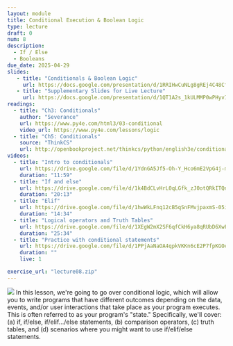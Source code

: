 ```yaml
---
layout: module
title: Conditional Execution & Boolean Logic
type: lecture
draft: 0
num: 8
description:
  - If / Else
  - Booleans
due_date: 2025-04-29
slides: 
   - title: "Conditionals & Boolean Logic"
     url: https://docs.google.com/presentation/d/1RRIHwCuNLg8gREj4C48Cf1iLhSYuLljT/edit?usp=sharing&ouid=117551212520532352302&rtpof=true&sd=true
   - title: "Supplementary Slides for Live Lecture"
     url: https://docs.google.com/presentation/d/1QT1A2s_1kULMMP0wPHyvIdf3pxWQ6WHo/edit?usp=sharing&ouid=117551212520532352302&rtpof=true&sd=true
readings:
  - title: "Ch3: Conditionals"
    author: "Severance"
    url: https://www.py4e.com/html3/03-conditional
    video_url: https://www.py4e.com/lessons/logic
  - title: "Ch5: Conditionals"
    source: "ThinkCS"
    url: http://openbookproject.net/thinkcs/python/english3e/conditionals.html
videos:
  - title: "Intro to conditionals"
    url: https://drive.google.com/file/d/1YdnGA5Jf5-Oh-Y_Hco6mE2VpG4j-myTY/view?usp=sharing
    duration: "11:59"
  - title: "If and else"
    url: https://drive.google.com/file/d/1k4BdCLvHrL0qLGfk_zJ0otQRkITQnFNh/view?usp=sharing
    duration: "20:13"
  - title: "Elif"
    url: https://drive.google.com/file/d/1hwWkLFnq12cB5qSnFMvjpaxmS-05iy5M/view?usp=sharing
    duration: "14:34"
  - title: "Logical operators and Truth Tables"
    url: https://drive.google.com/file/d/1XEgW2mX2SF6qfCkH6ya8qRUbD6XwFz5m/view?usp=sharing
    duration: "25:34"
  - title: "Practice with conditional statements"
    url: https://drive.google.com/file/d/1PPjAaNaOA4qpkVKKn6cE2P7fpKGOeAj5/view?usp=sharing
    duration: ""
    live: 1

exercise_url: "lecture08.zip"
---
```


<img class="module-image" src="../assets/images/lectures/fork.jpg" /> In this lesson, we're going to go over conditional logic, which will allow you to write programs that have different outcomes depending on the data, events, and/or user interactions that take place as your program executes. This is often referred to as your program's "state." Specifically, we'll cover: (a) if, if/else, if/elif.../else statements, (b) comparison operators, (c) truth tables, and (d) scenarios where you might want to use if/elif/else statements.
